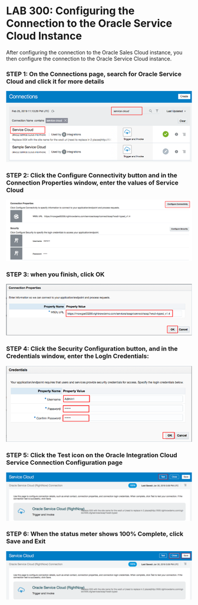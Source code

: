 # LAB 300: Configuring the Connection to the Oracle Service Cloud Instance

After configuring the connection to the Oracle Sales Cloud instance, you then configure the connection to the Oracle Service Cloud instance.

### STEP 1: On the Connections page, search for Oracle Service Cloud and click it for more details
![](images/18.png)

### STEP 2: Click the Configure Connectivity button and in the Connection Properties window, enter the values of Service Cloud
![](images/19.png)

### STEP 3: when you finish, click OK
![](images/20.png)

### STEP 4: Click the Security Configuration button, and in the Credentials window, enter the LogIn Credentials:
![](images/21.png)

### STEP 5: Click the Test icon on the Oracle Integration Cloud Service Connection Configuration page
![](images/22.png)

### STEP 6: When the status meter shows 100% Complete, click Save and Exit
![](images/27.png)



